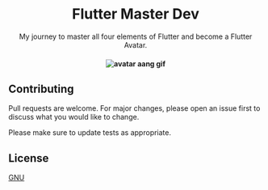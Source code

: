 <h1 align="center"> Flutter Master Dev </h1>

<p align="center"> My journey to master all four elements of Flutter and become a Flutter Avatar.</p>

<h4 align="center">
<img alt="avatar aang gif" title="#Avatar" src="https://c.tenor.com/Jy47hrVyC1IAAAAC/aang-the-last-airbender.gif">
</h4>

## Contributing
Pull requests are welcome. For major changes, please open an issue first to discuss what you would like to change.

Please make sure to update tests as appropriate.

## License
[GNU](https://choosealicense.com/licenses/gpl-3.0/#)
